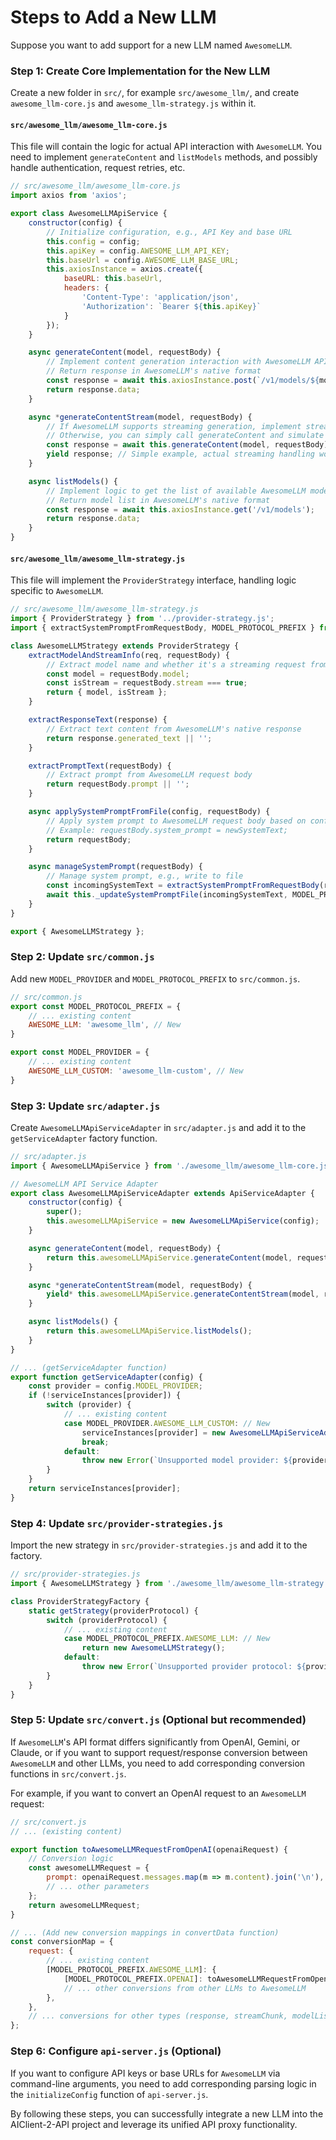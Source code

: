 # Steps to Add a New LLM

Suppose you want to add support for a new LLM named `AwesomeLLM`.

### Step 1: Create Core Implementation for the New LLM

Create a new folder in `src/`, for example `src/awesome_llm/`, and create `awesome_llm-core.js` and `awesome_llm-strategy.js` within it.

#### `src/awesome_llm/awesome_llm-core.js`

This file will contain the logic for actual API interaction with `AwesomeLLM`. You need to implement `generateContent` and `listModels` methods, and possibly handle authentication, request retries, etc.

```javascript
// src/awesome_llm/awesome_llm-core.js
import axios from 'axios';

export class AwesomeLLMApiService {
    constructor(config) {
        // Initialize configuration, e.g., API Key and base URL
        this.config = config;
        this.apiKey = config.AWESOME_LLM_API_KEY;
        this.baseUrl = config.AWESOME_LLM_BASE_URL;
        this.axiosInstance = axios.create({
            baseURL: this.baseUrl,
            headers: {
                'Content-Type': 'application/json',
                'Authorization': `Bearer ${this.apiKey}`
            }
        });
    }

    async generateContent(model, requestBody) {
        // Implement content generation interaction with AwesomeLLM API
        // Return response in AwesomeLLM's native format
        const response = await this.axiosInstance.post(`/v1/models/${model}/generate`, requestBody);
        return response.data;
    }

    async *generateContentStream(model, requestBody) {
        // If AwesomeLLM supports streaming generation, implement streaming logic
        // Otherwise, you can simply call generateContent and simulate streaming response
        const response = await this.generateContent(model, requestBody);
        yield response; // Simple example, actual streaming handling would be more complex
    }

    async listModels() {
        // Implement logic to get the list of available AwesomeLLM models
        // Return model list in AwesomeLLM's native format
        const response = await this.axiosInstance.get('/v1/models');
        return response.data;
    }
}
```

#### `src/awesome_llm/awesome_llm-strategy.js`

This file will implement the `ProviderStrategy` interface, handling logic specific to `AwesomeLLM`.

```javascript
// src/awesome_llm/awesome_llm-strategy.js
import { ProviderStrategy } from '../provider-strategy.js';
import { extractSystemPromptFromRequestBody, MODEL_PROTOCOL_PREFIX } from '../common.js';

class AwesomeLLMStrategy extends ProviderStrategy {
    extractModelAndStreamInfo(req, requestBody) {
        // Extract model name and whether it's a streaming request from the request
        const model = requestBody.model;
        const isStream = requestBody.stream === true;
        return { model, isStream };
    }

    extractResponseText(response) {
        // Extract text content from AwesomeLLM's native response
        return response.generated_text || '';
    }

    extractPromptText(requestBody) {
        // Extract prompt from AwesomeLLM request body
        return requestBody.prompt || '';
    }

    async applySystemPromptFromFile(config, requestBody) {
        // Apply system prompt to AwesomeLLM request body based on configuration
        // Example: requestBody.system_prompt = newSystemText;
        return requestBody;
    }

    async manageSystemPrompt(requestBody) {
        // Manage system prompt, e.g., write to file
        const incomingSystemText = extractSystemPromptFromRequestBody(requestBody, MODEL_PROTOCOL_PREFIX.AWESOME_LLM);
        await this._updateSystemPromptFile(incomingSystemText, MODEL_PROTOCOL_PREFIX.AWESOME_LLM);
    }
}

export { AwesomeLLMStrategy };
```

### Step 2: Update `src/common.js`

Add new `MODEL_PROVIDER` and `MODEL_PROTOCOL_PREFIX` to `src/common.js`.

```javascript
// src/common.js
export const MODEL_PROTOCOL_PREFIX = {
    // ... existing content
    AWESOME_LLM: 'awesome_llm', // New
}

export const MODEL_PROVIDER = {
    // ... existing content
    AWESOME_LLM_CUSTOM: 'awesome_llm-custom', // New
}
```

### Step 3: Update `src/adapter.js`

Create `AwesomeLLMApiServiceAdapter` in `src/adapter.js` and add it to the `getServiceAdapter` factory function.

```javascript
// src/adapter.js
import { AwesomeLLMApiService } from './awesome_llm/awesome_llm-core.js'; // Import AwesomeLLM Service

// AwesomeLLM API Service Adapter
export class AwesomeLLMApiServiceAdapter extends ApiServiceAdapter {
    constructor(config) {
        super();
        this.awesomeLLMApiService = new AwesomeLLMApiService(config);
    }

    async generateContent(model, requestBody) {
        return this.awesomeLLMApiService.generateContent(model, requestBody);
    }

    async *generateContentStream(model, requestBody) {
        yield* this.awesomeLLMApiService.generateContentStream(model, requestBody);
    }

    async listModels() {
        return this.awesomeLLMApiService.listModels();
    }
}

// ... (getServiceAdapter function)
export function getServiceAdapter(config) {
    const provider = config.MODEL_PROVIDER;
    if (!serviceInstances[provider]) {
        switch (provider) {
            // ... existing content
            case MODEL_PROVIDER.AWESOME_LLM_CUSTOM: // New
                serviceInstances[provider] = new AwesomeLLMApiServiceAdapter(config);
                break;
            default:
                throw new Error(`Unsupported model provider: ${provider}`);
        }
    }
    return serviceInstances[provider];
}
```

### Step 4: Update `src/provider-strategies.js`

Import the new strategy in `src/provider-strategies.js` and add it to the factory.

```javascript
// src/provider-strategies.js
import { AwesomeLLMStrategy } from './awesome_llm/awesome_llm-strategy.js'; // Import new strategy

class ProviderStrategyFactory {
    static getStrategy(providerProtocol) {
        switch (providerProtocol) {
            // ... existing content
            case MODEL_PROTOCOL_PREFIX.AWESOME_LLM: // New
                return new AwesomeLLMStrategy();
            default:
                throw new Error(`Unsupported provider protocol: ${providerProtocol}`);
        }
    }
}
```

### Step 5: Update `src/convert.js` (Optional but recommended)

If `AwesomeLLM`'s API format differs significantly from OpenAI, Gemini, or Claude, or if you want to support request/response conversion between `AwesomeLLM` and other LLMs, you need to add corresponding conversion functions in `src/convert.js`.

For example, if you want to convert an OpenAI request to an `AwesomeLLM` request:

```javascript
// src/convert.js
// ... (existing content)

export function toAwesomeLLMRequestFromOpenAI(openaiRequest) {
    // Conversion logic
    const awesomeLLMRequest = {
        prompt: openaiRequest.messages.map(m => m.content).join('\n'),
        // ... other parameters
    };
    return awesomeLLMRequest;
}

// ... (Add new conversion mappings in convertData function)
const conversionMap = {
    request: {
        // ... existing content
        [MODEL_PROTOCOL_PREFIX.AWESOME_LLM]: {
            [MODEL_PROTOCOL_PREFIX.OPENAI]: toAwesomeLLMRequestFromOpenAI,
            // ... other conversions from other LLMs to AwesomeLLM
        },
    },
    // ... conversions for other types (response, streamChunk, modelList)
};
```

### Step 6: Configure `api-server.js` (Optional)

If you want to configure API keys or base URLs for `AwesomeLLM` via command-line arguments, you need to add corresponding parsing logic in the `initializeConfig` function of `api-server.js`.

By following these steps, you can successfully integrate a new LLM into the AIClient-2-API project and leverage its unified API proxy functionality.